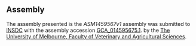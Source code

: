 Assembly
--------

The assembly presented is the
_ASM1459567v1_
assembly was submitted to
[INSDC](http://www.insdc.org) with the assembly accession
[GCA\_014595675.1](http://www.ebi.ac.uk/ena/data/view/GCA_014595675.1).
by the [The University of Melbourne, Faculty of Veterinary and Agricultural Sciences](https://fvas.unimelb.edu.au).
